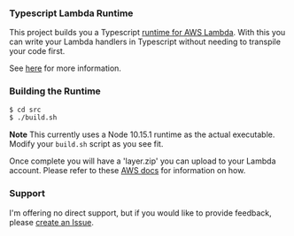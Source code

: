 ### Typescript Lambda Runtime   

This project builds you a Typescript [runtime for AWS Lambda](https://docs.aws.amazon.com/lambda/latest/dg/lambda-runtimes.html).  With this you can write your Lambda handlers in Typescript without needing to transpile your code first.

See [here]() for more information.

### Building the Runtime

```bash
$ cd src
$ ./build.sh
```

**Note** This currently uses a Node 10.15.1 runtime as the actual executable. Modify your `build.sh` script as you see fit.

Once complete you will have a 'layer.zip' you can upload to your Lambda account. Please refer to these [AWS docs](https://docs.aws.amazon.com/lambda/latest/dg/configuration-layers.html) for information on how.

### Support

I'm offering no direct support, but if you would like to provide feedback, please [create an Issue](https://github.com/mbonig/ts_lambda_runtime/issues/new).
